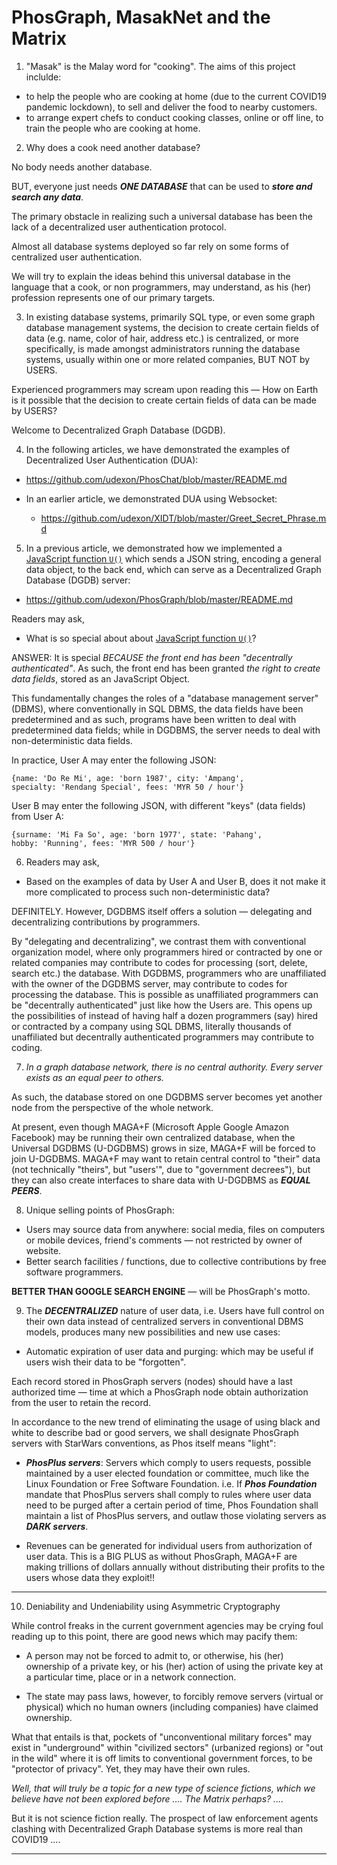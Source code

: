 # PhosGraph, MasakNet and the Matrix


1. "Masak" is the Malay word for "cooking". The aims of this project inclulde:

- to help the people who are cooking at home (due to the current COVID19 pandemic lockdown), to sell and deliver the food to nearby customers.
- to arrange expert chefs to conduct cooking classes, online or off line, to train the people who are cooking at home.


2. Why does a cook need another database?

No body needs another database. 

BUT, everyone just needs ___ONE DATABASE___ that can be used to ___store and search any data___.

The primary obstacle in realizing such a universal database has been the lack of a decentralized user authentication protocol. 

Almost all database systems deployed so far rely on some forms of centralized user authentication.

We will try to explain the ideas behind this universal database in the language that a cook, or non programmers, may understand, as his (her) profession represents one of our primary targets.

3. In existing database systems, primarily SQL type, or even some graph database management systems, the decision to create certain fields of data (e.g. name, color of hair, address etc.) is centralized, or more specifically, is made amongst administrators running the database systems, usually within one or more related companies, BUT NOT by USERS.

Experienced programmers may scream upon reading this &mdash; How on Earth is it possible that the decision to create certain fields of data can be made by USERS?

Welcome to Decentralized Graph Database (DGDB).

4. In the following articles, we have demonstrated the examples of Decentralized User Authentication (DUA):

- https://github.com/udexon/PhosChat/blob/master/README.md

- In an earlier article, we demonstrated DUA using Websocket:
  - https://github.com/udexon/XIDT/blob/master/Greet_Secret_Phrase.md

5. In a previous article, we demonstrated how we implemented a [JavaScript function `U()`](https://github.com/udexon/PhosGraph/blob/master/README.md#javascript-function-u-sending-json-string-to-back-end) which sends a JSON string, encoding a general data object, to the back end, which can serve as a Decentralized Graph Database (DGDB) server:

- https://github.com/udexon/PhosGraph/blob/master/README.md

Readers may ask,

- What is so special about about [JavaScript function `U()`](https://github.com/udexon/PhosGraph/blob/master/README.md#javascript-function-u-sending-json-string-to-back-end)?

ANSWER: It is special _BECAUSE the front end has been "decentrally authenticated"_. As such, the front end has been granted _the right to create data fields_, stored as an JavaScript Object.

This fundamentally changes the roles of a "database management server" (DBMS), where conventionally in SQL DBMS, the data fields have been predetermined and as such, programs have been written to deal with predetermined data fields; while in DGDBMS, the server needs to deal with non-deterministic data fields.

In practice, User A may enter the following JSON:
```
{name: 'Do Re Mi', age: 'born 1987', city: 'Ampang', 
specialty: 'Rendang Special', fees: 'MYR 50 / hour'}
```

User B may enter the following JSON, with different "keys" (data fields) from User A:
```
{surname: 'Mi Fa So', age: 'born 1977', state: 'Pahang', 
hobby: 'Running', fees: 'MYR 500 / hour'}
```

6. Readers may ask,

- Based on the examples of data by User A and User B, does it not make it more complicated to process such non-deterministic data?

DEFINITELY. However, DGDBMS itself offers a solution &mdash; delegating and decentralizing contributions by programmers.

By "delegating and decentralizing", we contrast them with conventional organization model, where only programmers hired or contracted by one or related companies may contribute to codes for processing (sort, delete, search etc.) the database. With DGDBMS, programmers who are unaffiliated with the owner of the DGDBMS server, may contribute to codes for processing the database. This is possible as unaffiliated programmers can be "decentrally authenticated" just like how the Users are. This opens up the possibilities of instead of having half a dozen programmers (say) hired or contracted by a company using SQL DBMS, literally thousands of unaffiliated but decentrally authenticated programmers may contribute to coding.


7. _In a graph database network, there is no central authority. Every server exists as an equal peer to others._

As such, the database stored on one DGDBMS server becomes yet another node from the perspective of the whole network.

At present, even though MAGA+F (Microsoft Apple Google Amazon Facebook) may be running their own centralized database, when the Universal DGDBMS (U-DGDBMS) grows in size, MAGA+F will be forced to join U-DGDBMS. MAGA+F may want to retain central control to "their" data (not technically "theirs", but "users'", due to "government decrees"), but they can also create interfaces to share data with U-DGDBMS as ___EQUAL PEERS___.


8. Unique selling points of PhosGraph:
- Users may source data from anywhere: social media, files on computers or mobile devices, friend's comments &mdash; not restricted by owner of website.
- Better search facilities / functions, due to collective contributions by free software programmers. 

__BETTER THAN GOOGLE SEARCH ENGINE__ &mdash; will be PhosGraph's motto.


9. The ___DECENTRALIZED___ nature of user data, i.e. Users have full control on their own data instead of centralized servers in conventional DBMS models, produces many new possibilities and new use cases:

- Automatic expiration of user data and purging: which may be useful if users wish their data to be "forgotten".

Each record stored in PhosGraph servers (nodes) should have a last authorized time &mdash; time at which a PhosGraph node obtain authorization from the user to retain the record.

In accordance to the new trend of eliminating the usage of using black and white to describe bad or good servers, we shall designate PhosGraph servers with StarWars conventions, as Phos itself means "light":

- ___PhosPlus servers___: Servers which comply to users requests, possible maintained by a user elected foundation or committee, much like the Linux Foundation or Free Software Foundation. i.e. If ___Phos Foundation___ mandate that PhosPlus servers shall comply to rules where user data need to be purged after a certain period of time, Phos Foundation shall maintain a list of PhosPlus servers, and outlaw those violating servers as ___DARK servers___.

- Revenues can be generated for individual users from authorization of user data. This is a BIG PLUS as without PhosGraph, MAGA+F are making trillions of dollars annually without distributing their profits to the users whose data they exploit!!


<hr>


10. Deniability and Undeniability using Asymmetric Cryptography

While control freaks in the current government agencies may be crying foul reading up to this point, there are good news which may pacify them:

- A person may not be forced to admit to, or otherwise, his (her) ownership of a private key, or his (her) action of using the private key at a particular time, place or in a network connection.

- The state may pass laws, however, to forcibly remove servers (virtual or physical) which no human owners (including companies) have claimed ownership. 

What that entails is that, pockets of "unconventional military forces" may exist in "underground" within "civilized sectors" (urbanized regions) or "out in the wild" where it is off limits to conventional government forces, to be "protector of privacy". Yet, they may have their own rules.

_Well, that will truly be a topic for a new type of science fictions, which we believe have not been explored before .... The Matrix perhaps? ...._

But it is not science fiction really. The prospect of law enforcement agents clashing with Decentralized Graph Database systems is more real than COVID19 ....

<hr>
